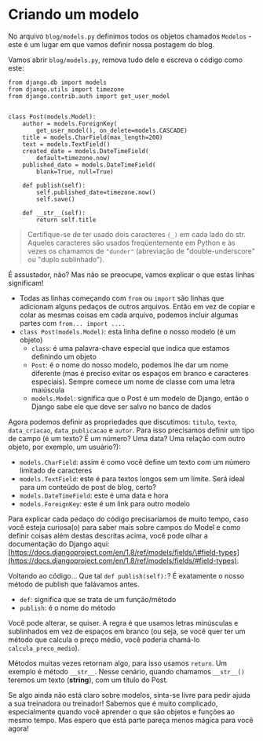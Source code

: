 # Criando um modelo

No arquivo `blog/models.py` definimos todos os objetos chamados `Modelos` - este é um lugar em que vamos definir nossa postagem do blog.

Vamos abrir `blog/models.py`, remova tudo dele e escreva o código como este:

```text
from django.db import models
from django.utils import timezone
from django.contrib.auth import get_user_model


class Post(models.Model):
    author = models.ForeignKey(
        get_user_model(), on_delete=models.CASCADE)
    title = models.CharField(max_length=200)
    text = models.TextField()
    created_date = models.DateTimeField(
        default=timezone.now)
    published_date = models.DateTimeField(
        blank=True, null=True)

    def publish(self):
        self.published_date=timezone.now()
        self.save()

    def __str__(self):
        return self.title

```

> Certifique-se de ter usado dois caracteres `(_)` em cada lado do str. Aqueles caracteres são usados freqüentemente em Python e às vezes os chamamos de `"dunder"` \(abreviação de "double-underscore" ou "duplo sublinhado"\).

É assustador, não? Mas não se preocupe, vamos explicar o que estas linhas significam!

* Todas as linhas começando com `from` ou `import` são linhas que adicionam alguns pedaços de outros arquivos. Então em vez de copiar e colar as mesmas coisas em cada arquivo, podemos incluir algumas partes com `from... import ....`
* `class Post(models.Model)`: esta linha define o nosso modelo \(é um objeto\)
  * `class`: é uma palavra-chave especial que indica que estamos definindo um objeto
  * `Post`: é o nome do nosso modelo, podemos lhe dar um nome diferente \(mas é preciso evitar os espaços em branco e caracteres especiais\). Sempre comece um nome de classe com uma letra maiúscula
  * `models.Model`: significa que o Post é um modelo de Django, então o Django sabe ele que deve ser salvo no banco de dados

Agora podemos definir as propriedades que discutimos: `titulo`, `texto`, `data_criacao`, `data_publicacao` e `autor`. Para isso precisamos definir um tipo de campo \(é um texto? É um número? Uma data? Uma relação com outro objeto, por exemplo, um usuário?\):

* `models.CharField`: assim é como você define um texto com um número limitado de caracteres
* `models.TextField`: este é para textos longos sem um limite. Será ideal para um conteúdo de post de blog, certo?
* `models.DateTimeField`: este é uma data e hora
* `models.ForeignKey`: este é um link para outro modelo

Para explicar cada pedaço do código precisaríamos de muito tempo, caso você esteja curiosa\(o\) para saber mais sobre campos do Model e como definir coisas além destas descritas acima, você pode olhar a documentação do Django aqui: [https://docs.djangoproject.com/en/1.8/ref/models/fields/\#field-types](https://docs.djangoproject.com/en/1.8/ref/models/fields/#field-types).

Voltando ao código... Que tal `def publish(self):`? É exatamente o nosso método de publish que falávamos antes.

* `def`: significa que se trata de um função/método
* `publish`: é o nome do método

Você pode alterar, se quiser. A regra é que usamos letras minúsculas e sublinhados em vez de espaços em branco \(ou seja, se você quer ter um método que calcula o preço médio, você poderia chamá-lo `calcula_preco_medio`\).

Métodos muitas vezes retornam algo, para isso usamos `return`. Um exemplo é método `__str__`. Nesse cenário, quando chamamos `__str__()` teremos um texto \(**string**\), com um título do Post.

Se algo ainda não está claro sobre modelos, sinta-se livre para pedir ajuda a sua treinadora ou treinador! Sabemos que é muito complicado, especialmente quando você aprender o que são objetos e funções ao mesmo tempo. Mas espero que está parte pareça menos mágica para você agora!

